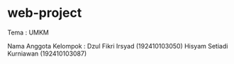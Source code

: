 # web-project

Tema : UMKM

Nama Anggota Kelompok :
Dzul Fikri Irsyad (192410103050)
Hisyam Setiadi Kurniawan (192410103087)